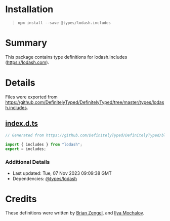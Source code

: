 # Installation
> `npm install --save @types/lodash.includes`

# Summary
This package contains type definitions for lodash.includes (https://lodash.com).

# Details
Files were exported from https://github.com/DefinitelyTyped/DefinitelyTyped/tree/master/types/lodash.includes.
## [index.d.ts](https://github.com/DefinitelyTyped/DefinitelyTyped/tree/master/types/lodash.includes/index.d.ts)
````ts
// Generated from https://github.com/DefinitelyTyped/DefinitelyTyped/blob/master/types/lodash/scripts/generate-modules.ts

import { includes } from "lodash";
export = includes;

````

### Additional Details
 * Last updated: Tue, 07 Nov 2023 09:09:38 GMT
 * Dependencies: [@types/lodash](https://npmjs.com/package/@types/lodash)

# Credits
These definitions were written by [Brian Zengel](https://github.com/bczengel), and [Ilya Mochalov](https://github.com/chrootsu).
